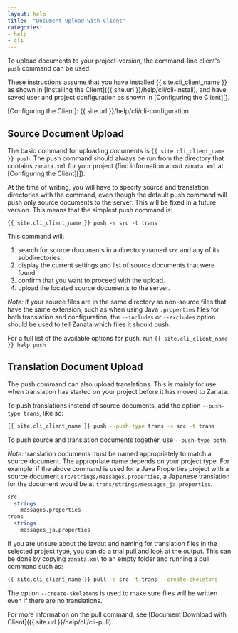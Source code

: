 ```yaml
---
layout: help
title:  "Document Upload with Client"
categories:
- help
- cli
---
```


To upload documents to your project-version, the command-line client's `push` command can be used.

These instructions assume that you have installed {{ site.cli_client_name }} as shown in [Installing the Client]({{ site.url }}/help/cli/cli-install), and have saved user and project configuration as shown in [Configuring the Client][].

[Configuring the Client]: {{ site.url }}/help/cli/cli-configuration


## Source Document Upload

The basic command for uploading documents is `{{ site.cli_client_name }} push`. The push command should always be run from the directory that contains `zanata.xml` for your project (find information about `zanata.xml` at [Configuring the Client][]).

At the time of writing, you will have to specify source and translation directories with the command, even though the default push command will push only source documents to the server. This will be fixed in a future version. This means that the simplest push command is:

`{{ site.cli_client_name }} push -s src -t trans`

This command will:

 1. search for source documents in a directory named `src` and any of its subdirectories.
 1. display the current settings and list of source documents that were found.
 1. confirm that you want to proceed with the upload.
 1. upload the located source documents to the server.

*Note:* if your source files are in the same directory as non-source files that have the same extension, such as when using Java `.properties` files for both translation and configuration, the `--includes` or `--excludes` option should be used to tell Zanata which files it should push.

For a full list of the available options for push, run `{{ site.cli_client_name }} help push`


## Translation Document Upload

The push command can also upload translations. This is mainly for use when translation has started on your project before it has moved to Zanata.

To push translations instead of source documents, add the option `--push-type trans`, like so:

```bash
{{ site.cli_client_name }} push --push-type trans -s src -t trans
```

To push source and translation documents together, use `--push-type both`.

*Note:* translation documents must be named appropriately to match a source document. The appropriate name depends on your project type. For example, if the above command is used for a Java Properties project with a source document `src/strings/messages.properties`, a Japanese translation for the document would be at `trans/strings/messages_ja.properties`.

```bash
src
  strings
    messages.properties
trans
  strings
    messages_ja.properties
```

If you are unsure about the layout and naming for translation files in the selected project type, you can do a trial pull and look at the output. This can be done by copying `zanata.xml` to an empty folder and running a pull command such as:

```bash
{{ site.cli_client_name }} pull -s src -t trans --create-skeletons
```

The option `--create-skeletons` is used to make sure files will be written even if there are no translations.

For more information on the pull command, see [Document Download with Client]({{ site.url }}/help/cli/cli-pull).
